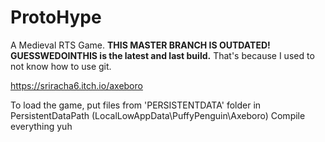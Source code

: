 # ProtoHype
A Medieval RTS Game.
**THIS MASTER BRANCH IS OUTDATED! GUESSWEDOINTHIS is the latest and last build.**
That's because I used to not know how to use git.

https://sriracha6.itch.io/axeboro

To load the game, put files from 'PERSISTENTDATA' folder in PersistentDataPath (LocalLowAppData\PuffyPenguin\Axeboro)
Compile everything
yuh
